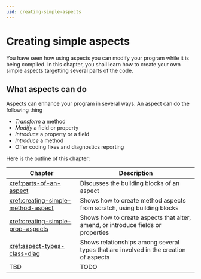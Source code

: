 ```yaml
---
uid: creating-simple-aspects
---
```


# Creating simple aspects

You have seen how using aspects you can modify your program while it is being compiled. In this chapter, you shall learn how to create your own simple aspects targetting several parts of the code.

## What aspects can do

Aspects can enhance your program in several ways. An aspect can do the following thing

* _Transform_ a method
* _Modify_ a field or property
* _Introduce_ a property or a field
* _Introduce_ a method
* Offer coding fixes and diagnostics reporting

Here is the outline of this chapter:

|Chapter | Description
|--------|---------------
|<xref:parts-of-an-aspect>| Discusses the building blocks of an aspect
|<xref:creating-simple-method-aspect>| Shows how to create method aspects from scratch, using building blocks
|<xref:creating-simple-prop-aspects>| Shows how to create aspects that alter, amend, or introduce fields or properties
|<xref:aspect-types-class-diag>| Shows relationships among several types that are involved in the creation of aspects
|TBD| TODO
